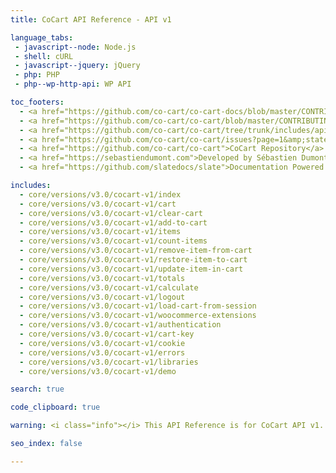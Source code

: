 ```yaml
---
title: CoCart API Reference - API v1

language_tabs:
 - javascript--node: Node.js
 - shell: cURL
 - javascript--jquery: jQuery
 - php: PHP
 - php--wp-http-api: WP API

toc_footers:
  - <a href="https://github.com/co-cart/co-cart-docs/blob/master/CONTRIBUTING.md">Contribute to Documentation</a>
  - <a href="https://github.com/co-cart/co-cart/blob/master/CONTRIBUTING.md">Contribute to CoCart</a>
  - <a href="https://github.com/co-cart/co-cart/tree/trunk/includes/api">REST API Source on GitHub</a>
  - <a href="https://github.com/co-cart/co-cart/issues?page=1&amp;state=open">CoCart Issues</a>
  - <a href="https://github.com/co-cart/co-cart">CoCart Repository</a>
  - <a href="https://sebastiendumont.com">Developed by Sébastien Dumont</a>
  - <a href="https://github.com/slatedocs/slate">Documentation Powered by Slate</a>

includes:
  - core/versions/v3.0/cocart-v1/index
  - core/versions/v3.0/cocart-v1/cart
  - core/versions/v3.0/cocart-v1/clear-cart
  - core/versions/v3.0/cocart-v1/add-to-cart
  - core/versions/v3.0/cocart-v1/items
  - core/versions/v3.0/cocart-v1/count-items
  - core/versions/v3.0/cocart-v1/remove-item-from-cart
  - core/versions/v3.0/cocart-v1/restore-item-to-cart
  - core/versions/v3.0/cocart-v1/update-item-in-cart
  - core/versions/v3.0/cocart-v1/totals
  - core/versions/v3.0/cocart-v1/calculate
  - core/versions/v3.0/cocart-v1/logout
  - core/versions/v3.0/cocart-v1/load-cart-from-session
  - core/versions/v3.0/cocart-v1/woocommerce-extensions
  - core/versions/v3.0/cocart-v1/authentication
  - core/versions/v3.0/cocart-v1/cart-key
  - core/versions/v3.0/cocart-v1/cookie
  - core/versions/v3.0/cocart-v1/errors
  - core/versions/v3.0/cocart-v1/libraries
  - core/versions/v3.0/cocart-v1/demo

search: true

code_clipboard: true

warning: <i class="info"></i> This API Reference is for CoCart API v1. <a href="https://docs.cocart.xyz/">Are you looking for the latest API version instead?</a> <a href="https://cocart.xyz/upgrading-api-from-v1-to-v2/?utm_medium=docs.cocart.xyz&utm_source=docs&utm_content=cocart-docs">Upgrade guide</a>.

seo_index: false

---
```

